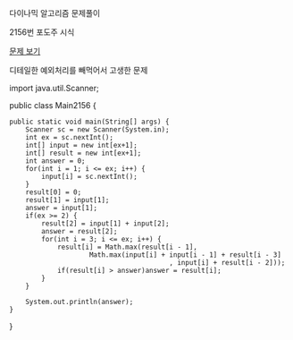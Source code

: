 다이나믹 알고리즘 문제풀이 

2156번  포도주 시식

<a href="https://www.acmicpc.net/problem/2156">문제 보기</a>

디테일한 예외처리를 빼먹어서 고생한 문제



import java.util.Scanner;

public class Main2156 {

	public static void main(String[] args) {
		Scanner sc = new Scanner(System.in);
		int ex = sc.nextInt();
		int[] input = new int[ex+1];
		int[] result = new int[ex+1];
		int answer = 0;
		for(int i = 1; i <= ex; i++) {
			input[i] = sc.nextInt();
		}
		result[0] = 0;
		result[1] = input[1];
		answer = input[1];
		if(ex >= 2) {
			result[2] = input[1] + input[2];
			answer = result[2];
			for(int i = 3; i <= ex; i++) {
				result[i] = Math.max(result[i - 1], 
						Math.max(input[i] + input[i - 1] + result[i - 3]
											, input[i] + result[i - 2]));
				if(result[i] > answer)answer = result[i];
			}
		}
		
		System.out.println(answer);
	}
}